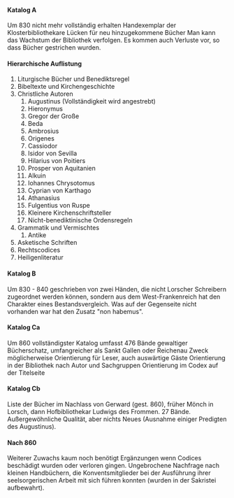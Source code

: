 #### Katalog A
Um 830
nicht mehr vollständig erhalten
Handexemplar der Klosterbibliothekare
Lücken für neu hinzugekommene Bücher
Man kann das Wachstum der Bibliothek verfolgen. Es kommen auch Verluste vor, so dass Bücher gestrichen wurden.

#### Hierarchische Auflistung
1. Liturgische Bücher und Benediktsregel
2. Bibeltexte und Kirchengeschichte
3. Christliche Autoren
	1. Augustinus (Vollständigkeit wird angestrebt)
	2. Hieronymus
	3. Gregor der Große
	4. Beda
	5. Ambrosius
	6. Origenes
	7. Cassiodor
	8. Isidor von Sevilla
	9. Hilarius von Poitiers
	10. Prosper von Aquitanien
	11. Alkuin
	12. Iohannes Chrysotomus
	13. Cyprian von Karthago
	14. Athanasius
	15. Fulgentius von Ruspe
	16. Kleinere Kirchenschriftsteller
	17. Nicht-benediktinische Ordensregeln
4. Grammatik und Vermischtes
	1. Antike 
5. Asketische Schriften
6. Rechtscodices
7. Heiligenliteratur

#### Katalog B
Um 830 - 840
geschrieben von zwei Händen, die nicht Lorscher Schreibern zugeordnet werden können, sondern aus dem West-Frankenreich
hat den Charakter eines Bestandsvergleich. Was auf der Gegenseite nicht vorhanden war hat den Zusatz "non habemus".

#### Katalog Ca
Um 860
vollständigster Katalog
umfasst 476 Bände
gewaltiger Bücherschatz, umfangreicher als Sankt Gallen oder Reichenau
Zweck möglicherweise Orientierung für Leser, auch auswärtige Gäste
Orientierung in der Bibliothek nach Autor und Sachgruppen
Orientierung im Codex auf der Titelseite

#### Katalog Cb
Liste der Bücher im Nachlass von Gerward (gest. 860), früher Mönch in Lorsch, dann Hofbibliothekar Ludwigs des Frommen.
27 Bände. Außergewöhnliche Qualität, aber nichts Neues (Ausnahme einiger Predigten des Augustinus).

#### Nach 860
Weiterer Zuwachs kaum noch benötigt
Ergänzungen wenn Codices beschädigt wurden oder verloren gingen.
Ungebrochene Nachfrage nach kleinen Handbüchern, die Konventsmitglieder bei der Ausführung ihrer seelsorgerischen Arbeit mit sich führen konnten (wurden in der Sakristei aufbewahrt).